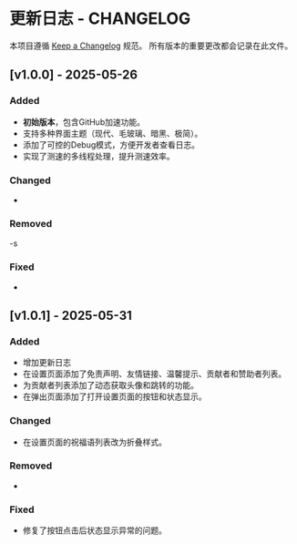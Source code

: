 # 更新日志 - CHANGELOG

本项目遵循 [Keep a Changelog](https://keepachangelog.com/en/1.0.0/) 规范。
所有版本的重要更改都会记录在此文件。


## [v1.0.0] - 2025-05-26

### Added

- **初始版本**，包含GitHub加速功能。
- 支持多种界面主题（现代、毛玻璃、暗黑、极简）。
- 添加了可控的Debug模式，方便开发者查看日志。
- 实现了测速的多线程处理，提升测速效率。

### Changed
-
### Removed
-s
### Fixed
-

## [v1.0.1] - 2025-05-31

### Added
- 增加更新日志
- 在设置页面添加了免责声明、友情链接、温馨提示、贡献者和赞助者列表。
- 为贡献者列表添加了动态获取头像和跳转的功能。
- 在弹出页面添加了打开设置页面的按钮和状态显示。

### Changed
- 在设置页面的祝福语列表改为折叠样式。
### Removed
-
### Fixed
- 修复了按钮点击后状态显示异常的问题。


